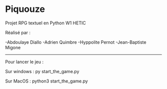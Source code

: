# Piquouze
Projet RPG textuel en Python W1 HETIC

Réalisé par :

-Abdoulaye Diallo
-Adrien Quimbre
-Hyppolite Pernot
-Jean-Baptiste Migone
______________________________________

Pour lancer le jeu :

Sur windows :
    py start_the_game.py

Sur MacOS : 
    python3 start_the_game.py